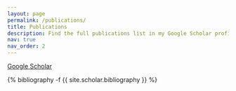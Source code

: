 ```yaml
---
layout: page
permalink: /publications/
title: Publications
description: Find the full publications list in my Google Scholar profile.
nav: true
nav_order: 2
---
```


<a href="https://scholar.google.com/citations?user=1xlWA0UAAAAJ&hl=en&oi=ao">Google Scholar</a>
<!-- _pages/publications.md -->
<div class="publications">

{% bibliography -f {{ site.scholar.bibliography }} %}

</div>
